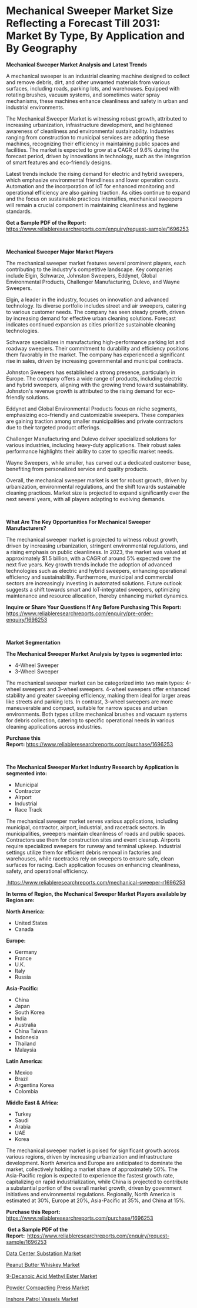 <p><h1>Mechanical Sweeper Market Size Reflecting a Forecast Till 2031: Market By Type, By Application and By Geography</h1></p><p><strong>Mechanical Sweeper Market Analysis and Latest Trends</strong></p>
<p><p>A mechanical sweeper is an industrial cleaning machine designed to collect and remove debris, dirt, and other unwanted materials from various surfaces, including roads, parking lots, and warehouses. Equipped with rotating brushes, vacuum systems, and sometimes water spray mechanisms, these machines enhance cleanliness and safety in urban and industrial environments.</p><p>The Mechanical Sweeper Market is witnessing robust growth, attributed to increasing urbanization, infrastructure development, and heightened awareness of cleanliness and environmental sustainability. Industries ranging from construction to municipal services are adopting these machines, recognizing their efficiency in maintaining public spaces and facilities. The market is expected to grow at a CAGR of 9.6% during the forecast period, driven by innovations in technology, such as the integration of smart features and eco-friendly designs.</p><p>Latest trends include the rising demand for electric and hybrid sweepers, which emphasize environmental friendliness and lower operation costs. Automation and the incorporation of IoT for enhanced monitoring and operational efficiency are also gaining traction. As cities continue to expand and the focus on sustainable practices intensifies, mechanical sweepers will remain a crucial component in maintaining cleanliness and hygiene standards.</p></p>
<p><strong>Get a Sample PDF of the Report:&nbsp;</strong> <a href="https://www.reliableresearchreports.com/enquiry/request-sample/1696253?utm_campaign=1470&utm_medium=2&utm_source=Github&utm_content=ia&utm_term=19102024&utm_id=mechanical-sweeper">https://www.reliableresearchreports.com/enquiry/request-sample/1696253</a></p>
<p>&nbsp;</p>
<p><strong>Mechanical Sweeper Major Market Players</strong></p>
<p><p>The mechanical sweeper market features several prominent players, each contributing to the industry's competitive landscape. Key companies include Elgin, Schwarze, Johnston Sweepers, Eddynet, Global Environmental Products, Challenger Manufacturing, Dulevo, and Wayne Sweepers. </p><p>Elgin, a leader in the industry, focuses on innovation and advanced technology. Its diverse portfolio includes street and air sweepers, catering to various customer needs. The company has seen steady growth, driven by increasing demand for effective urban cleaning solutions. Forecast indicates continued expansion as cities prioritize sustainable cleaning technologies.</p><p>Schwarze specializes in manufacturing high-performance parking lot and roadway sweepers. Their commitment to durability and efficiency positions them favorably in the market. The company has experienced a significant rise in sales, driven by increasing governmental and municipal contracts.</p><p>Johnston Sweepers has established a strong presence, particularly in Europe. The company offers a wide range of products, including electric and hybrid sweepers, aligning with the growing trend toward sustainability. Johnston's revenue growth is attributed to the rising demand for eco-friendly solutions.</p><p>Eddynet and Global Environmental Products focus on niche segments, emphasizing eco-friendly and customizable sweepers. These companies are gaining traction among smaller municipalities and private contractors due to their targeted product offerings.</p><p>Challenger Manufacturing and Dulevo deliver specialized solutions for various industries, including heavy-duty applications. Their robust sales performance highlights their ability to cater to specific market needs.</p><p>Wayne Sweepers, while smaller, has carved out a dedicated customer base, benefiting from personalized service and quality products.</p><p>Overall, the mechanical sweeper market is set for robust growth, driven by urbanization, environmental regulations, and the shift towards sustainable cleaning practices. Market size is projected to expand significantly over the next several years, with all players adapting to evolving demands.</p></p>
<p>&nbsp;</p>
<p><strong>What Are The Key Opportunities For Mechanical Sweeper Manufacturers?</strong></p>
<p><p>The mechanical sweeper market is projected to witness robust growth, driven by increasing urbanization, stringent environmental regulations, and a rising emphasis on public cleanliness. In 2023, the market was valued at approximately $1.5 billion, with a CAGR of around 5% expected over the next five years. Key growth trends include the adoption of advanced technologies such as electric and hybrid sweepers, enhancing operational efficiency and sustainability. Furthermore, municipal and commercial sectors are increasingly investing in automated solutions. Future outlook suggests a shift towards smart and IoT-integrated sweepers, optimizing maintenance and resource allocation, thereby enhancing market dynamics.</p></p>
<p><strong>Inquire or Share Your Questions If Any Before Purchasing This Report:</strong> <a href="https://www.reliableresearchreports.com/enquiry/pre-order-enquiry/1696253?utm_campaign=1470&utm_medium=2&utm_source=Github&utm_content=ia&utm_term=19102024&utm_id=mechanical-sweeper">https://www.reliableresearchreports.com/enquiry/pre-order-enquiry/1696253</a></p>
<p>&nbsp;</p>
<p><strong>Market Segmentation</strong></p>
<p><strong>The Mechanical Sweeper Market Analysis by types is segmented into:</strong></p>
<p><ul><li>4-Wheel Sweeper</li><li>3-Wheel Sweeper</li></ul></p>
<p><p>The mechanical sweeper market can be categorized into two main types: 4-wheel sweepers and 3-wheel sweepers. 4-wheel sweepers offer enhanced stability and greater sweeping efficiency, making them ideal for larger areas like streets and parking lots. In contrast, 3-wheel sweepers are more maneuverable and compact, suitable for narrow spaces and urban environments. Both types utilize mechanical brushes and vacuum systems for debris collection, catering to specific operational needs in various cleaning applications across industries.</p></p>
<p><strong>Purchase this Report:&nbsp;</strong><a href="https://www.reliableresearchreports.com/purchase/1696253?utm_campaign=1470&utm_medium=2&utm_source=Github&utm_content=ia&utm_term=19102024&utm_id=mechanical-sweeper">https://www.reliableresearchreports.com/purchase/1696253</a></p>
<p>&nbsp;</p>
<p><strong>The Mechanical Sweeper Market Industry Research by Application is segmented into:</strong></p>
<p><ul><li>Municipal</li><li>Contractor</li><li>Airport</li><li>Industrial</li><li>Race Track</li></ul></p>
<p><p>The mechanical sweeper market serves various applications, including municipal, contractor, airport, industrial, and racetrack sectors. In municipalities, sweepers maintain cleanliness of roads and public spaces. Contractors use them for construction sites and event cleanup. Airports require specialized sweepers for runway and terminal upkeep. Industrial settings utilize them for efficient debris removal in factories and warehouses, while racetracks rely on sweepers to ensure safe, clean surfaces for racing. Each application focuses on enhancing cleanliness, safety, and operational efficiency.</p></p>
<p><a href="https://www.reliableresearchreports.com/mechanical-sweeper-r1696253?utm_campaign=1470&utm_medium=2&utm_source=Github&utm_content=ia&utm_term=19102024&utm_id=mechanical-sweeper">&nbsp;https://www.reliableresearchreports.com/mechanical-sweeper-r1696253</a></p>
<p><strong>In terms of Region, the Mechanical Sweeper Market Players available by Region are:</strong></p>
<p>
    <p> <strong> North America: </strong>
        <ul>
            <li>United States</li>
            <li>Canada</li>
        </ul>
        </p> 
    <p> <strong> Europe: </strong>
        <ul>
            <li>Germany</li>
            <li>France</li>
            <li>U.K.</li>
            <li>Italy</li>
            <li>Russia</li>
        </ul>
        </p> 
    <p> <strong> Asia-Pacific: </strong>
        <ul>
            <li>China</li>
            <li>Japan</li>
            <li>South Korea</li>
            <li>India</li>
            <li>Australia</li>
            <li>China Taiwan</li>
            <li>Indonesia</li>
            <li>Thailand</li>
            <li>Malaysia</li>
        </ul>
        </p> 
    <p> <strong> Latin America: </strong>
        <ul>
            <li>Mexico</li>
            <li>Brazil</li>
            <li>Argentina Korea</li>
            <li>Colombia</li>
        </ul>
        </p> 
    <p> <strong> Middle East & Africa: </strong>
        <ul>
            <li>Turkey</li>
            <li>Saudi</li>
            <li>Arabia</li>
            <li>UAE</li>
            <li>Korea</li>
        </ul>
    </p>
    </p>
<p><p>The mechanical sweeper market is poised for significant growth across various regions, driven by increasing urbanization and infrastructure development. North America and Europe are anticipated to dominate the market, collectively holding a market share of approximately 50%. The Asia-Pacific region is expected to experience the fastest growth rate, capitalizing on rapid industrialization, while China is projected to contribute a substantial portion of the overall market growth, driven by government initiatives and environmental regulations. Regionally, North America is estimated at 30%, Europe at 20%, Asia-Pacific at 35%, and China at 15%.</p></p>
<p><strong>Purchase this Report: </strong><a href="https://www.reliableresearchreports.com/purchase/1696253?utm_campaign=1470&utm_medium=2&utm_source=Github&utm_content=ia&utm_term=19102024&utm_id=mechanical-sweeper">https://www.reliableresearchreports.com/purchase/1696253</a></p>
<p>&nbsp;<strong>Get a Sample PDF of the Report:&nbsp;&nbsp;</strong><a href="https://www.reliableresearchreports.com/enquiry/request-sample/1696253?utm_campaign=1470&utm_medium=2&utm_source=Github&utm_content=ia&utm_term=19102024&utm_id=mechanical-sweeper">https://www.reliableresearchreports.com/enquiry/request-sample/1696253</a></p>
<p><strong></strong></p>
<p><p><a href="https://www.linkedin.com/pulse/exploring-data-center-substation-market-dynamics-global-6g8vc?utm_campaign=1470&utm_medium=2&utm_source=Github&utm_content=ia&utm_term=19102024&utm_id=mechanical-sweeper">Data Center Substation Market</a></p><p><a href="https://www.linkedin.com/pulse/future-peanut-butter-whiskey-market-global-forecast-trends-7l4se?utm_campaign=1470&utm_medium=2&utm_source=Github&utm_content=ia&utm_term=19102024&utm_id=mechanical-sweeper">Peanut Butter Whiskey Market</a></p><p><a href="https://github.com/SamiaHussain82/Market-Research-Report-List-1/blob/main/9-decanoic-acid-methyl-ester-market.md?utm_campaign=1470&utm_medium=2&utm_source=Github&utm_content=ia&utm_term=19102024&utm_id=mechanical-sweeper">9-Decanoic Acid Methyl Ester Market</a></p><p><a href="https://www.linkedin.com/pulse/top-trends-transforming-powder-compacting-press-market-ohuhc?utm_campaign=1470&utm_medium=2&utm_source=Github&utm_content=ia&utm_term=19102024&utm_id=mechanical-sweeper">Powder Compacting Press Market</a></p><p><a href="https://www.linkedin.com/pulse/inshore-patrol-vessels-market-size-share-competitive-landscape-syfyc?utm_campaign=1470&utm_medium=2&utm_source=Github&utm_content=ia&utm_term=19102024&utm_id=mechanical-sweeper">Inshore Patrol Vessels Market</a></p></p>